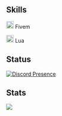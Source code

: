 ## Skills

<img width="20" src="https://img.icons8.com/color/512/fivem.png" /> Fivem

<img width="20" src="https://upload.wikimedia.org/wikipedia/commons/c/cf/Lua-Logo.svg" /> Lua

## Status
[![Discord Presence](https://lanyard-profile-readme.vercel.app/api/422444198835257363?theme=dark&bg=0d1117&animated=true&idleMessage=Developer%20@BW-Studios&borderRadius=15px&hideDiscrim=false)](https://discord.com/users/554303810709880842)




## Stats

![](https://komarev.com/ghpvc/?username=akonjob&color=blueviolet)



